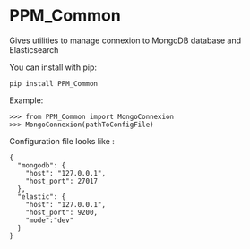 PPM_Common 
========================================================

Gives utilities to manage connexion to MongoDB database and Elasticsearch

You can install with pip:

    pip install PPM_Common

Example:

    >>> from PPM_Common import MongoConnexion
    >>> MongoConnexion(pathToConfigFile)

Configuration file looks like :

    {
      "mongodb": {
        "host": "127.0.0.1",
        "host_port": 27017
      },
      "elastic": {
        "host": "127.0.0.1",
        "host_port": 9200,
        "mode":"dev"
      }
    }
